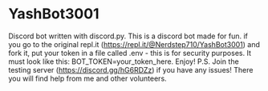 # YashBot3001
Discord bot written with discord.py.
This is a discord bot made for fun.
if you go to the original repl.it (https://repl.it/@Nerdstep710/YashBot3001) and fork it, put your token in a file called .env - this is for security purposes. It must look like this: BOT_TOKEN=your_token_here.
Enjoy!
P.S. Join the testing server (https://discord.gg/hG6RDZz) if you have any issues! There you will find help from me and other volunteers.
